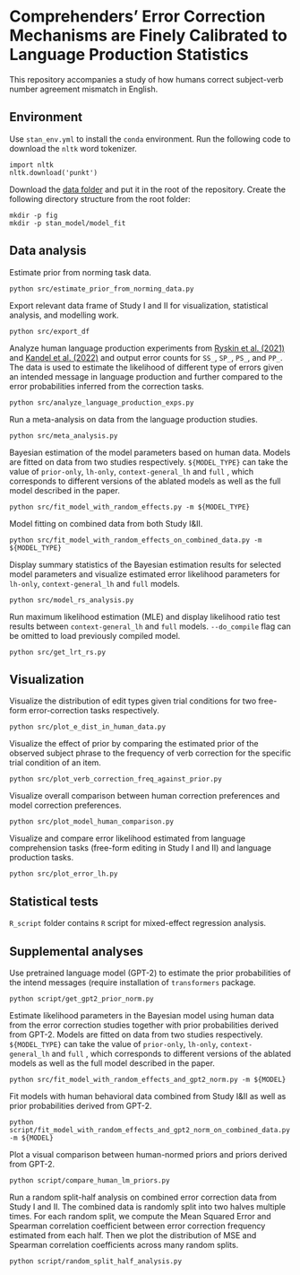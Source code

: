 # Comprehenders’ Error Correction Mechanisms are Finely Calibrated to Language Production Statistics

This repository accompanies a study of how humans correct subject-verb number agreement mismatch in English.

## Environment
Use `stan_env.yml` to install the `conda` environment. Run the following code to download the `nltk` word tokenizer.
```
import nltk
nltk.download('punkt')
```
Download the [data folder](https://osf.io/6hq8e/) and put it in the root of the repository. Create the following directory structure from the root folder:
```
mkdir -p fig
mkdir -p stan_model/model_fit
```

## Data analysis
Estimate prior from norming task data.
```
python src/estimate_prior_from_norming_data.py
```

Export relevant data frame of Study I and II for visualization, statistical analysis, and modelling work.
```
python src/export_df
```

Analyze human language production experiments from [Ryskin et al. (2021)](https://psyarxiv.com/uaxsq/) and [Kandel et al. (2022)](https://escholarship.org/uc/item/5wq6w93j) and output error counts for `SS_`, `SP_`, `PS_`, and `PP_`. The data is used to estimate the likelihood of different type of errors given an intended message in language production and further compared to the error probabilities inferred from the correction tasks.
```
python src/analyze_language_production_exps.py
```

Run a meta-analysis on data from the language production studies.
```
python src/meta_analysis.py
```

Bayesian estimation of the model parameters based on human data. Models are fitted on data from two studies respectively. `${MODEL_TYPE}` can take the value of `prior-only`, `lh-only`, `context-general_lh` and `full` , which corresponds to different versions of the ablated models as well as the full model described in the paper.
```
python src/fit_model_with_random_effects.py -m ${MODEL_TYPE}
```

Model fitting on combined data from both Study I&II.
```
python src/fit_model_with_random_effects_on_combined_data.py -m ${MODEL_TYPE}
```

Display summary statistics of the Bayesian estimation results for selected model parameters and visualize estimated error likelihood parameters for  `lh-only`, `context-general_lh` and `full`  models.
```
python src/model_rs_analysis.py
```

Run maximum likelihood estimation (MLE) and display likelihood ratio test results between `context-general_lh` and `full`  models.  `--do_compile` flag can be omitted to load previously compiled model.
```
python src/get_lrt_rs.py
```

## Visualization
Visualize the distribution of edit types given trial conditions for two free-form error-correction tasks respectively.
```
python src/plot_e_dist_in_human_data.py
```

Visualize the effect of prior by comparing the estimated prior of the observed subject phrase to the frequency of verb correction for the specific trial condition of an item.
```
python src/plot_verb_correction_freq_against_prior.py
```

Visualize overall comparison between human correction preferences and model correction preferences.
```
python src/plot_model_human_comparison.py
```

Visualize and compare error likelihood estimated from language comprehension tasks (free-form editing in Study I and II) and language production tasks.
```
python src/plot_error_lh.py
```

## Statistical tests
`R_script` folder contains `R` script for mixed-effect regression analysis.


## Supplemental analyses
Use pretrained language model (GPT-2) to estimate the prior probabilities of the intend messages (require installation of `transformers` package.
```
python script/get_gpt2_prior_norm.py
```

Estimate likelihood parameters in the Bayesian model using human data from the error correction studies together with prior probabilities derived from GPT-2. Models are fitted on data from two studies respectively. `${MODEL_TYPE}` can take the value of `prior-only`, `lh-only`, `context-general_lh` and `full` , which corresponds to different versions of the ablated models as well as the full model described in the paper.
```
python src/fit_model_with_random_effects_and_gpt2_norm.py -m ${MODEL}
```

Fit models with human behavioral data combined from Study I&II as well as prior probabilities derived from GPT-2.
```
python script/fit_model_with_random_effects_and_gpt2_norm_on_combined_data.py -m ${MODEL}
```

Plot a visual comparison between human-normed priors and priors derived from GPT-2.
```
python script/compare_human_lm_priors.py
```

Run a random split-half analysis on combined error correction data from Study I and II. The combined data is randomly split into two halves multiple times. For each random split, we compute the Mean Squared Error and Spearman correlation coefficient between error correction frequency estimated from each half. Then we plot the distribution of MSE and Spearman correlation coefficients across many random splits.
```
python script/random_split_half_analysis.py
```

